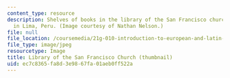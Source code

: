 ```yaml
---
content_type: resource
description: Shelves of books in the library of the San Francisco church/monastery
  in Lima, Peru. (Image courtesy of Nathan Nelson.)
file: null
file_location: /coursemedia/21g-010-introduction-to-european-and-latin-american-fiction-fall-2006/ec7c8365fa8d3e9867fa01aeb0ff522a_21g-010f06-th.jpg
file_type: image/jpeg
resourcetype: Image
title: Library of the San Francisco Church (thumbnail)
uid: ec7c8365-fa8d-3e98-67fa-01aeb0ff522a
---
```


